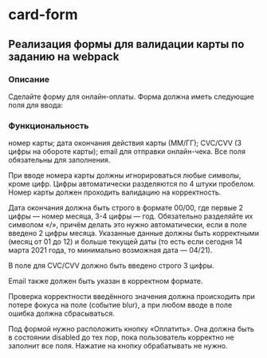 # card-form
## Реализация формы для валидации карты по заданию на webpack

### Описание
Сделайте форму для онлайн-оплаты. Форма должна иметь следующие поля для ввода:

### Функциональность
номер карты;
дата окончания действия карты (ММ/ГГ);
CVC/CVV (3 цифры на обороте карты);
email для отправки онлайн-чека.
Все поля обязательны для заполнения.

При вводе номера карты должны игнорироваться любые символы, кроме цифр. Цифры автоматически разделяются по 4 штуки пробелом. Номер карты должен проходить валидацию на корректность.

Дата окончания должна быть строго в формате 00/00, где первые 2 цифры — номер месяца, 3-4 цифры — год. Обязательно разделяйте их символом «/», причём делать это нужно автоматически, если в поле введено 2 цифры месяца. Указанные данные должны быть корректными (месяц от 01 до 12) и больше текущей даты (то есть если сегодня 14 марта 2021 года, то минимально возможная дата — 04/21).

В поле для CVC/CVV должно быть введено строго 3 цифры.

Email также должен быть указан в корректном формате.

Проверка корректности введённого значения должна происходить при потере фокуса на поле (событие blur), а при любом вводе в поле ошибка должна сбрасываться.

Под формой нужно расположить кнопку «Оплатить». Она должна быть в состоянии disabled до тех пор, пока пользователь корректно не заполнит все поля. Нажатие на кнопку обрабатывать не нужно.
